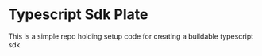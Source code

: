 # Typescript Sdk Plate

This is a simple repo holding setup code for creating a buildable typescript sdk
